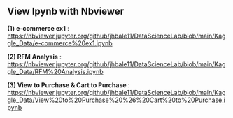 ## View Ipynb with Nbviewer
**(1) e-commerce ex1** : https://nbviewer.jupyter.org/github/jhbale11/DataScienceLab/blob/main/Kaggle_Data/e-commerce%20ex1.ipynb

**(2) RFM Analysis** :
https://nbviewer.jupyter.org/github/jhbale11/DataScienceLab/blob/main/Kaggle_Data/RFM%20Analysis.ipynb

**(3) View to Purchase & Cart to Purchase** : https://nbviewer.jupyter.org/github/jhbale11/DataScienceLab/blob/main/Kaggle_Data/View%20to%20Purchase%20%26%20Cart%20to%20Purchase.ipynb
